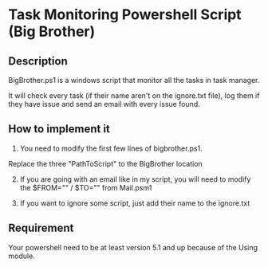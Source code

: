 Task Monitoring Powershell Script (Big Brother)
===============================================

## Description

BigBrother.ps1 is a windows script that monitor all the tasks in task manager.

It will check every task (if their name aren't on the ignore.txt file), log them if they have issue and send an email with every issue found.

## How to implement it

1. You need to modify the first few lines of bigbrother.ps1.

Replace the three "PathToScript" to the BigBrother location

2. If you are going with an email like in my script, you will need to modify the $FROM="" / $TO="" from Mail.psm1

3. If you want to ignore some script, just add their name to the ignore.txt

## Requirement

Your powershell need to be at least version 5.1 and up because of the Using module.
